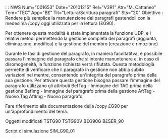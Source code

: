  :  : NWS Num="001653" Date="20101215" Rel="V3R1" Atr="M. Cattaneo" Tem="TEC" App="B£" Tit="Lettura/Scrittura paragrafi" Sts="20"
Obiettivo : 
Rendere più semplice la manutenzione dei paragrafi gestendoli con la medesima /copy oggi utilizzata
per la lettura (£G90).

Per ottenere questa modalità è stata implenentata la funzione UDP, e i relativi metodi permettendo
la gestione completa dei paragrafi (aggiunta, eliminazione, modifica) e la gestione del membro (creazione e rimozione)

Durante le fasi di gestione del paragrafo, in maniera facoltatitva, è possibile passara l'immagine
del paragrafo che si intente manuntenere e, in caso di disomogeneità, la funzione richiesta verrà rifiutata. Questa metodologià permette di verificare che il paragrafo in gestione non abbia subito
variazioni nel mentre, consentendo un'integrita del paragrafo prima della sua gestione.
Per attivare questa gestione bisogna passare l'immagine del paragrafo utilizzano gli attributi BefTag - Immagine del TAG prima della gestione
BefImg - Immagine del paragrafo prima della gestione
AftTag - Nuovo Tag
AftImg - Nuovo paragrafo

Fare riferimento alla documentazione della /copy £G90 per un'approfondimento del tema.

Oggetti modificati
TSTG90
TSTG90V
B£G90G
B£SER_90

Script di simulazione
SIM_G90_01
